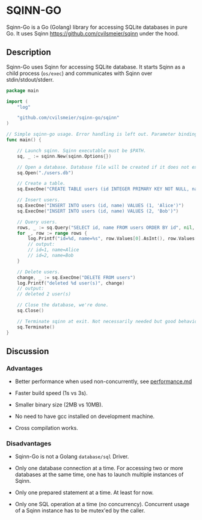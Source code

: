 
SQINN-GO
==============================================================================

Sqinn-Go is a Go (Golang) library for accessing SQLite databases in pure Go.
It uses Sqinn <https://github.com/cvilsmeier/sqinn> under the hood.


Description
------------------------------------------------------------------------------

Sqinn-Go uses Sqinn for accessing SQLite database. It starts Sqinn as a child
process (`os/exec`) and communicates with Sqinn over stdin/stdout/stderr.

```go
package main

import (
	"log"

	"github.com/cvilsmeier/sqinn-go/sqinn"
)

// Simple sqinn-go usage. Error handling is left out. Parameter binding is also left out.
func main() {

	// Launch sqinn. Sqinn executable must be $PATH.
	sq, _ := sqinn.New(sqinn.Options{})

	// Open a database. Database file will be created if it does not exist.
	sq.Open("./users.db")

	// Create a table.
	sq.ExecOne("CREATE TABLE users (id INTEGER PRIMARY KEY NOT NULL, name VARCHAR)")

	// Insert users.
	sq.ExecOne("INSERT INTO users (id, name) VALUES (1, 'Alice')")
	sq.ExecOne("INSERT INTO users (id, name) VALUES (2, 'Bob')")

	// Query users.
	rows, _ := sq.Query("SELECT id, name FROM users ORDER BY id", nil, []byte{sqinn.VAL_INT, sqinn.VAL_TEXT})
	for _, row := range rows {
		log.Printf("id=%d, name=%s", row.Values[0].AsInt(), row.Values[1].AsString())
		// output:
		// id=1, name=Alice
		// id=2, name=Bob
	}

	// Delete users.
	change, _ := sq.ExecOne("DELETE FROM users")
	log.Printf("deleted %d user(s)", change)
	// output:
	// deleted 2 user(s)

	// Close the database, we're done.
	sq.Close()

	// Terminate sqinn at exit. Not necessarily needed but good behavior.
	sq.Terminate()
}
```


Discussion
------------------------------------------------------------------------------

### Advantages

- Better performance when used non-concurrently, see
  [performance.md](performance.md)

- Faster build speed (1s vs 3s).

- Smaller binary size (2MB vs 10MB).

- No need to have gcc installed on development machine.

- Cross compilation works.


### Disadvantages

- Sqinn-Go is not a Golang `database/sql` Driver.

- Only one database connection at a time. For accessing two or more databases
  at the same time, one has to launch multiple instances of Sqinn.

- Only one prepared statement at a time. At least for now.

- Only one SQL operation at a time (no concurrency). Concurrent usage of a
  Sqinn instance has to be mutex'ed by the caller.


